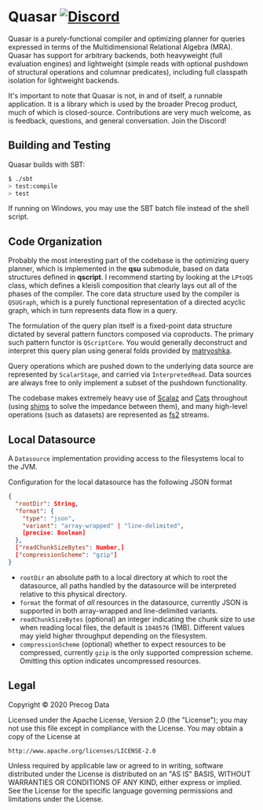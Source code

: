 # Quasar [![Discord](https://img.shields.io/discord/373302030460125185.svg?logo=discord)](https://discord.gg/QNjwCg6)

Quasar is a purely-functional compiler and optimizing planner for queries expressed in terms of the Multidimensional Relational Algebra (MRA). Quasar has support for arbitrary backends, both heavyweight (full evaluation engines) and lightweight (simple reads with optional pushdown of structural operations and columnar predicates), including full classpath isolation for lightweight backends.

It's important to note that Quasar is not, in and of itself, a runnable application. It is a library which is used by the broader Precog product, much of which is closed-source. Contributions are very much welcome, as is feedback, questions, and general conversation. Join the Discord!

## Building and Testing

Quasar builds with SBT:

```bash
$ ./sbt
> test:compile
> test
```

If running on Windows, you may use the SBT batch file instead of the shell script.

## Code Organization

Probably the most interesting part of the codebase is the optimizing query planner, which is implemented in the **qsu** submodule, based on data structures defined in **qscript**. I recommend starting by looking at the `LPtoQS` class, which defines a kleisli composition that clearly lays out all of the phases of the compiler. The core data structure used by the compiler is `QSUGraph`, which is a purely functional representation of a directed acyclic graph, which in turn represents data flow in a query.

The formulation of the query plan itself is a fixed-point data structure dictated by several pattern functors composed via coproducts. The primary such pattern functor is `QScriptCore`. You would generally deconstruct and interpret this query plan using general folds provided by [matryoshka](https://github.com/slamdata/matryoshka).

Query operations which are pushed down to the underlying data source are represented by `ScalarStage`, and carried via `InterpretedRead`. Data sources are always free to only implement a subset of the pushdown functionality.

The codebase makes extremely heavy use of [Scalaz](https://github.com/scalaz/scalaz) and [Cats](https://github.com/typelevel/cats) throughout (using [shims](https://github.com/djspiewak/shims) to solve the impedance between them), and many high-level operations (such as datasets) are represented as [fs2](https://fs2.io) streams.

## Local Datasource

A `Datasource` implementation providing access to the filesystems local to the JVM.

Configuration for the local datasource has the following JSON format

```json
{
  "rootDir": String,
  "format": {
    "type": "json",
    "variant": "array-wrapped" | "line-delimited",
    [precise: Boolean]
  },
  ["readChunkSizeBytes": Number,]
  ["compressionScheme": "gzip"]
}
```

* `rootDir` an absolute path to a local directory at which to root the datasource, all paths handled by the datasource will be interpreted relative to this physical directory.
* `format` the format of _all_ resources in the datasource, currently JSON is supported in both array-wrapped and line-delimited variants.
* `readChunkSizeBytes` (optional) an integer indicating the chunk size to use when reading local files, the default is `1048576` (1MB). Different values may yield higher throughput depending on the filesystem.
* `compressionScheme` (optional) whether to expect resources to be compressed, currently `gzip` is the only supported compression scheme. Omitting this option indicates uncompressed resources.

## Legal

Copyright &copy; 2020 Precog Data

Licensed under the Apache License, Version 2.0 (the "License");
you may not use this file except in compliance with the License.
You may obtain a copy of the License at

    http://www.apache.org/licenses/LICENSE-2.0

Unless required by applicable law or agreed to in writing, software
distributed under the License is distributed on an "AS IS" BASIS,
WITHOUT WARRANTIES OR CONDITIONS OF ANY KIND, either express or implied.
See the License for the specific language governing permissions and
limitations under the License.

